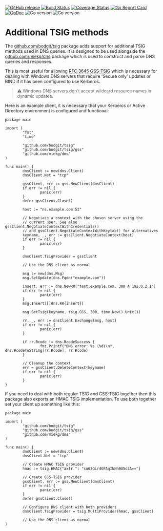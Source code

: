[![GitHub release](https://img.shields.io/github/v/release/bodgit/tsig)](https://github.com/bodgit/tsig/releases)
[![Build Status](https://img.shields.io/github/actions/workflow/status/bodgit/tsig/main.yml?branch=main)](https://github.com/bodgit/tsig/actions?query=workflow%3Abuild)
[![Coverage Status](https://coveralls.io/repos/github/bodgit/tsig/badge.svg?branch=master)](https://coveralls.io/github/bodgit/tsig?branch=master)
[![Go Report Card](https://goreportcard.com/badge/github.com/bodgit/tsig)](https://goreportcard.com/report/github.com/bodgit/tsig)
[![GoDoc](https://godoc.org/github.com/bodgit/tsig?status.svg)](https://godoc.org/github.com/bodgit/tsig)
![Go version](https://img.shields.io/badge/Go-1.19-brightgreen.svg)
![Go version](https://img.shields.io/badge/Go-1.18-brightgreen.svg)

# Additional TSIG methods

The [github.com/bodgit/tsig](https://godoc.org/github.com/bodgit/tsig) package
adds support for additional TSIG methods used in DNS queries. It is designed
to be used alongside the [github.com/miekg/dns](https://github.com/miekg/dns)
package which is used to construct and parse DNS queries and responses.

This is most useful for allowing
[RFC 3645 GSS-TSIG](https://www.ietf.org/rfc/rfc3645.txt) which is necessary
for dealing with Windows DNS servers that require 'Secure only' updates or
BIND if it has been configured to use Kerberos.

> :warning: Windows DNS servers don't accept wildcard resource names in dynamic updates.

Here is an example client, it is necessary that your Kerberos or Active
Directory environment is configured and functional:

```golang
package main

import (
        "fmt"
        "time"

        "github.com/bodgit/tsig"
        "github.com/bodgit/tsig/gss"
        "github.com/miekg/dns"
)

func main() {
        dnsClient := new(dns.Client)
        dnsClient.Net = "tcp"

        gssClient, err := gss.NewClient(dnsClient)
        if err != nil {
                panic(err)
        }
        defer gssClient.Close()

        host := "ns.example.com:53"

        // Negotiate a context with the chosen server using the
        // current user. See also gssClient.NegotiateContextWithCredentials()
        // and gssClient.NegotiateContextWithKeytab() for alternatives
        keyname, _, err := gssClient.NegotiateContext(host)
        if err != nil {
                panic(err)
        }

        dnsClient.TsigProvider = gssClient

        // Use the DNS client as normal

        msg := new(dns.Msg)
        msg.SetUpdate(dns.Fqdn("example.com"))

        insert, err := dns.NewRR("test.example.com. 300 A 192.0.2.1")
        if err != nil {
                panic(err)
        }
        msg.Insert([]dns.RR{insert})

        msg.SetTsig(keyname, tsig.GSS, 300, time.Now().Unix())

        rr, _, err := dnsClient.Exchange(msg, host)
        if err != nil {
                panic(err)
        }

        if rr.Rcode != dns.RcodeSuccess {
                fmt.Printf("DNS error: %s (%d)\n", dns.RcodeToString[rr.Rcode], rr.Rcode)
        }

        // Cleanup the context
        err = gssClient.DeleteContext(keyname)
        if err != nil {
                panic(err)
        }
}
```

If you need to deal with both regular TSIG and GSS-TSIG together then this
package also exports an HMAC TSIG implementation. To use both together set
your client up something like this:

```golang
package main

import (
        "github.com/bodgit/tsig"
        "github.com/bodgit/tsig/gss"
        "github.com/miekg/dns"
)

func main() {
        dnsClient := new(dns.Client)
        dnsClient.Net = "tcp"

        // Create HMAC TSIG provider
        hmac := tsig.HMAC{"axfr.": "so6ZGir4GPAqINNh9U5c3A=="}

        // Create GSS-TSIG provider
        gssClient, err := gss.NewClient(dnsClient)
        if err != nil {
                panic(err)
        }
        defer gssClient.Close()

        // Configure DNS client with both providers
        dnsClient.TsigProvider = tsig.MultiProvider(hmac, gssClient)

        // Use the DNS client as normal
}
```

